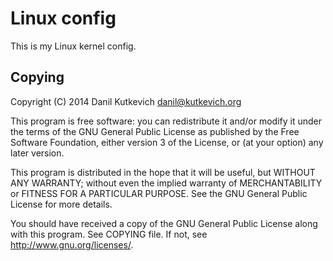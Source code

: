 Linux config
============

This is my Linux kernel config.

Copying
-------

Copyright (C) 2014 Danil Kutkevich <danil@kutkevich.org>

This program is free software: you can redistribute it and/or modify
it under the terms of the GNU General Public License as published by
the Free Software Foundation, either version 3 of the License, or
(at your option) any later version.

This program is distributed in the hope that it will be useful,
but WITHOUT ANY WARRANTY; without even the implied warranty of
MERCHANTABILITY or FITNESS FOR A PARTICULAR PURPOSE.  See the
GNU General Public License for more details.

You should have received a copy of the GNU General Public License
along with this program. See COPYING file.
If not, see <http://www.gnu.org/licenses/>.
